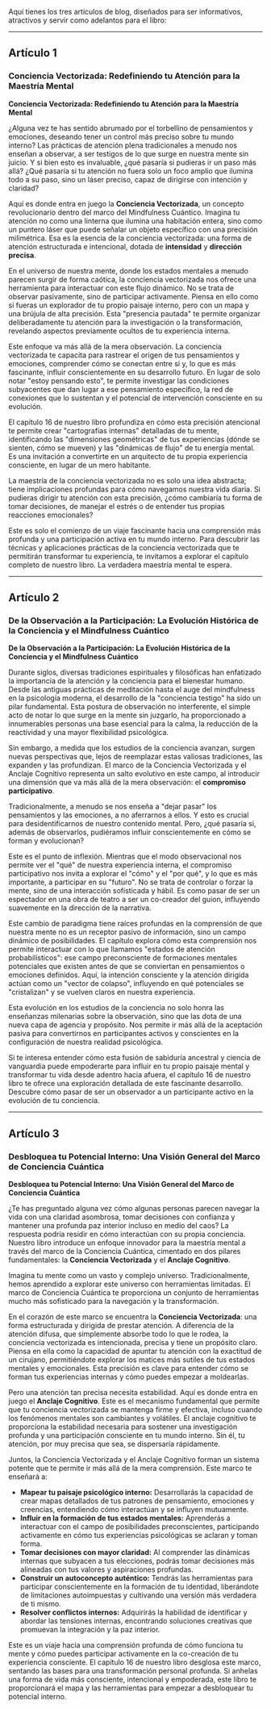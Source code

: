 Aquí tienes los tres artículos de blog, diseñados para ser informativos, atractivos y servir como adelantos para el libro:

---

## Artículo 1

### Conciencia Vectorizada: Redefiniendo tu Atención para la Maestría Mental

**Conciencia Vectorizada: Redefiniendo tu Atención para la Maestría Mental**

¿Alguna vez te has sentido abrumado por el torbellino de pensamientos y emociones, deseando tener un control más preciso sobre tu mundo interno? Las prácticas de atención plena tradicionales a menudo nos enseñan a observar, a ser testigos de lo que surge en nuestra mente sin juicio. Y si bien esto es invaluable, ¿qué pasaría si pudieras ir un paso más allá? ¿Qué pasaría si tu atención no fuera solo un foco amplio que ilumina todo a su paso, sino un láser preciso, capaz de dirigirse con intención y claridad?

Aquí es donde entra en juego la **Conciencia Vectorizada**, un concepto revolucionario dentro del marco del Mindfulness Cuántico. Imagina tu atención no como una linterna que ilumina una habitación entera, sino como un puntero láser que puede señalar un objeto específico con una precisión milimétrica. Esa es la esencia de la conciencia vectorizada: una forma de atención estructurada e intencional, dotada de **intensidad** y **dirección precisa**.

En el universo de nuestra mente, donde los estados mentales a menudo parecen surgir de forma caótica, la conciencia vectorizada nos ofrece una herramienta para interactuar con este flujo dinámico. No se trata de observar pasivamente, sino de participar activamente. Piensa en ello como si fueras un explorador de tu propio paisaje interno, pero con un mapa y una brújula de alta precisión. Esta "presencia pautada" te permite organizar deliberadamente tu atención para la investigación o la transformación, revelando aspectos previamente ocultos de tu experiencia interna.

Este enfoque va más allá de la mera observación. La conciencia vectorizada te capacita para rastrear el origen de tus pensamientos y emociones, comprender cómo se conectan entre sí y, lo que es más fascinante, influir conscientemente en su desarrollo futuro. En lugar de solo notar "estoy pensando esto", te permite investigar las condiciones subyacentes que dan lugar a ese pensamiento específico, la red de conexiones que lo sustentan y el potencial de intervención consciente en su evolución.

El capítulo 16 de nuestro libro profundiza en cómo esta precisión atencional te permite crear "cartografías internas" detalladas de tu mente, identificando las "dimensiones geométricas" de tus experiencias (dónde se sienten, cómo se mueven) y las "dinámicas de flujo" de tu energía mental. Es una invitación a convertirte en un arquitecto de tu propia experiencia consciente, en lugar de un mero habitante.

La maestría de la conciencia vectorizada no es solo una idea abstracta; tiene implicaciones profundas para cómo navegamos nuestra vida diaria. Si pudieras dirigir tu atención con esta precisión, ¿cómo cambiaría tu forma de tomar decisiones, de manejar el estrés o de entender tus propias reacciones emocionales?

Este es solo el comienzo de un viaje fascinante hacia una comprensión más profunda y una participación activa en tu mundo interno. Para descubrir las técnicas y aplicaciones prácticas de la conciencia vectorizada que te permitirán transformar tu experiencia, te invitamos a explorar el capítulo completo de nuestro libro. La verdadera maestría mental te espera.

---

## Artículo 2

### De la Observación a la Participación: La Evolución Histórica de la Conciencia y el Mindfulness Cuántico

**De la Observación a la Participación: La Evolución Histórica de la Conciencia y el Mindfulness Cuántico**

Durante siglos, diversas tradiciones espirituales y filosóficas han enfatizado la importancia de la atención y la conciencia para el bienestar humano. Desde las antiguas prácticas de meditación hasta el auge del mindfulness en la psicología moderna, el desarrollo de la "conciencia testigo" ha sido un pilar fundamental. Esta postura de observación no interferente, el simple acto de notar lo que surge en la mente sin juzgarlo, ha proporcionado a innumerables personas una base esencial para la calma, la reducción de la reactividad y una mayor flexibilidad psicológica.

Sin embargo, a medida que los estudios de la conciencia avanzan, surgen nuevas perspectivas que, lejos de reemplazar estas valiosas tradiciones, las expanden y las profundizan. El marco de la Conciencia Vectorizada y el Anclaje Cognitivo representa un salto evolutivo en este campo, al introducir una dimensión que va más allá de la mera observación: el **compromiso participativo**.

Tradicionalmente, a menudo se nos enseña a "dejar pasar" los pensamientos y las emociones, a no aferrarnos a ellos. Y esto es crucial para desidentificarnos de nuestro contenido mental. Pero, ¿qué pasaría si, además de observarlos, pudiéramos influir conscientemente en cómo se forman y evolucionan?

Este es el punto de inflexión. Mientras que el modo observacional nos permite ver el "qué" de nuestra experiencia interna, el compromiso participativo nos invita a explorar el "cómo" y el "por qué", y lo que es más importante, a participar en su "futuro". No se trata de controlar o forzar la mente, sino de una interacción sofisticada y hábil. Es como pasar de ser un espectador en una obra de teatro a ser un co-creador del guion, influyendo suavemente en la dirección de la narrativa.

Este cambio de paradigma tiene raíces profundas en la comprensión de que nuestra mente no es un receptor pasivo de información, sino un campo dinámico de posibilidades. El capítulo explora cómo esta comprensión nos permite interactuar con lo que llamamos "estados de atención probabilísticos": ese campo preconsciente de formaciones mentales potenciales que existen antes de que se conviertan en pensamientos o emociones definidos. Aquí, la intención consciente y la atención dirigida actúan como un "vector de colapso", influyendo en qué potenciales se "cristalizan" y se vuelven claros en nuestra experiencia.

Esta evolución en los estudios de la conciencia no solo honra las enseñanzas milenarias sobre la observación, sino que las dota de una nueva capa de agencia y propósito. Nos permite ir más allá de la aceptación pasiva para convertirnos en participantes activos y conscientes en la configuración de nuestra realidad psicológica.

Si te interesa entender cómo esta fusión de sabiduría ancestral y ciencia de vanguardia puede empoderarte para influir en tu propio paisaje mental y transformar tu vida desde adentro hacia afuera, el capítulo 16 de nuestro libro te ofrece una exploración detallada de este fascinante desarrollo. Descubre cómo pasar de ser un observador a un participante activo en la evolución de tu conciencia.

---

## Artículo 3

### Desbloquea tu Potencial Interno: Una Visión General del Marco de Conciencia Cuántica

**Desbloquea tu Potencial Interno: Una Visión General del Marco de Conciencia Cuántica**

¿Te has preguntado alguna vez cómo algunas personas parecen navegar la vida con una claridad asombrosa, tomar decisiones con confianza y mantener una profunda paz interior incluso en medio del caos? La respuesta podría residir en cómo interactúan con su propia conciencia. Nuestro libro introduce un enfoque innovador para la maestría mental a través del marco de la Conciencia Cuántica, cimentado en dos pilares fundamentales: la **Conciencia Vectorizada** y el **Anclaje Cognitivo**.

Imagina tu mente como un vasto y complejo universo. Tradicionalmente, hemos aprendido a explorar este universo con herramientas limitadas. El marco de Conciencia Cuántica te proporciona un conjunto de herramientas mucho más sofisticado para la navegación y la transformación.

En el corazón de este marco se encuentra la **Conciencia Vectorizada**: una forma estructurada y dirigida de prestar atención. A diferencia de la atención difusa, que simplemente absorbe todo lo que le rodea, la conciencia vectorizada es intencionada, precisa y tiene un propósito claro. Piensa en ella como la capacidad de apuntar tu atención con la exactitud de un cirujano, permitiéndote explorar los matices más sutiles de tus estados mentales y emocionales. Esta precisión es clave para entender cómo se forman tus experiencias internas y cómo puedes empezar a moldearlas.

Pero una atención tan precisa necesita estabilidad. Aquí es donde entra en juego el **Anclaje Cognitivo**. Este es el mecanismo fundamental que permite que tu conciencia vectorizada se mantenga firme y efectiva, incluso cuando los fenómenos mentales son cambiantes y volátiles. El anclaje cognitivo te proporciona la estabilidad necesaria para sostener una investigación profunda y una participación consciente en tu mundo interno. Sin él, tu atención, por muy precisa que sea, se dispersaría rápidamente.

Juntos, la Conciencia Vectorizada y el Anclaje Cognitivo forman un sistema potente que te permite ir más allá de la mera comprensión. Este marco te enseñará a:

*   **Mapear tu paisaje psicológico interno:** Desarrollarás la capacidad de crear mapas detallados de tus patrones de pensamiento, emociones y creencias, entendiendo cómo interactúan y se influyen mutuamente.
*   **Influir en la formación de tus estados mentales:** Aprenderás a interactuar con el campo de posibilidades preconscientes, participando activamente en cómo tus experiencias psicológicas se aclaran y toman forma.
*   **Tomar decisiones con mayor claridad:** Al comprender las dinámicas internas que subyacen a tus elecciones, podrás tomar decisiones más alineadas con tus valores y aspiraciones profundas.
*   **Construir un autoconcepto auténtico:** Tendrás las herramientas para participar conscientemente en la formación de tu identidad, liberándote de limitaciones autoimpuestas y cultivando una versión más verdadera de ti mismo.
*   **Resolver conflictos internos:** Adquirirás la habilidad de identificar y abordar las tensiones internas, encontrando soluciones creativas que promuevan la integración y la paz interior.

Este es un viaje hacia una comprensión profunda de cómo funciona tu mente y cómo puedes participar activamente en la co-creación de tu experiencia consciente. El capítulo 16 de nuestro libro desglosa este marco, sentando las bases para una transformación personal profunda. Si anhelas una forma de vida más consciente, intencional y empoderada, este libro te proporcionará el mapa y las herramientas para empezar a desbloquear tu potencial interno.